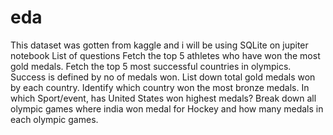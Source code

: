 # eda
This dataset was gotten from kaggle and i will be using SQLite on jupiter notebook
List of questions
Fetch the top 5 athletes who have won the most gold medals.
Fetch the top 5 most successful countries in olympics. Success is defined by no of medals won.
List down total gold medals won by each country.
Identify which country won the most bronze medals.
In which Sport/event, has United States won highest medals?
Break down all olympic games where india won medal for Hockey and how many medals in each olympic games.

